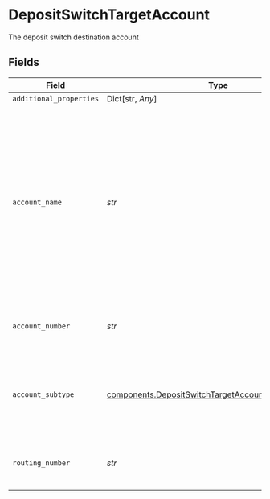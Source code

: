 # DepositSwitchTargetAccount

The deposit switch destination account


## Fields

| Field                                                                                                                                                                                     | Type                                                                                                                                                                                      | Required                                                                                                                                                                                  | Description                                                                                                                                                                               |
| ----------------------------------------------------------------------------------------------------------------------------------------------------------------------------------------- | ----------------------------------------------------------------------------------------------------------------------------------------------------------------------------------------- | ----------------------------------------------------------------------------------------------------------------------------------------------------------------------------------------- | ----------------------------------------------------------------------------------------------------------------------------------------------------------------------------------------- |
| `additional_properties`                                                                                                                                                                   | Dict[str, *Any*]                                                                                                                                                                          | :heavy_minus_sign:                                                                                                                                                                        | N/A                                                                                                                                                                                       |
| `account_name`                                                                                                                                                                            | *str*                                                                                                                                                                                     | :heavy_check_mark:                                                                                                                                                                        | The name of the deposit switch destination account, as it will be displayed to the end user in the Deposit Switch interface. It is not required to match the name used in online banking. |
| `account_number`                                                                                                                                                                          | *str*                                                                                                                                                                                     | :heavy_check_mark:                                                                                                                                                                        | Account number for deposit switch destination                                                                                                                                             |
| `account_subtype`                                                                                                                                                                         | [components.DepositSwitchTargetAccountAccountSubtype](../../models/shared/depositswitchtargetaccountaccountsubtype.md)                                                                    | :heavy_check_mark:                                                                                                                                                                        | The account subtype of the account, either `checking` or `savings`.                                                                                                                       |
| `routing_number`                                                                                                                                                                          | *str*                                                                                                                                                                                     | :heavy_check_mark:                                                                                                                                                                        | Routing number for deposit switch destination                                                                                                                                             |